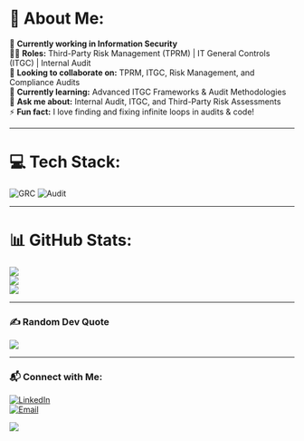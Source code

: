 # 💫 About Me:
🔭 **Currently working in Information Security**  
👨‍💻 **Roles:** Third-Party Risk Management (TPRM) | IT General Controls (ITGC) | Internal Audit  
👯 **Looking to collaborate on:** TPRM, ITGC, Risk Management, and Compliance Audits  
🌱 **Currently learning:** Advanced ITGC Frameworks & Audit Methodologies  
💬 **Ask me about:** Internal Audit, ITGC, and Third-Party Risk Assessments  
⚡ **Fun fact:** I love finding and fixing infinite loops in audits & code!  

---

# 💻 Tech Stack: 
![GRC](https://img.shields.io/badge/GRC-Compliance-green?style=for-the-badge) 
![Audit](https://img.shields.io/badge/Audit-Risk-red?style=for-the-badge)  

---

# 📊 GitHub Stats:
![](https://github-readme-stats.vercel.app/api?username=vamsi8500&theme=dark&hide_border=false&include_all_commits=false&count_private=false)  
![](https://github-readme-streak-stats.herokuapp.com/?user=vamsi8500&theme=dark&hide_border=false)  
![](https://github-readme-stats.vercel.app/api/top-langs/?username=vamsi8500&theme=dark&hide_border=false&include_all_commits=false&count_private=false&layout=compact)  

---

### ✍️ Random Dev Quote
![](https://quotes-github-readme.vercel.app/api?type=horizontal&theme=radical)  

---

### 📬 Connect with Me:
[![LinkedIn](https://img.shields.io/badge/LinkedIn-Profile-blue?style=for-the-badge&logo=linkedin)](https://www.linkedin.com/in/your-profile)  
[![Email](https://img.shields.io/badge/Email-Contact-red?style=for-the-badge&logo=gmail)](mailto:saikrishnavamsi@virtusa.com)  

[![](https://visitcount.itsvg.in/api?id=vamsi8500&icon=0&color=0)](https://visitcount.itsvg.in)  

<!-- Proudly created with GPRM ( https://gprm.itsvg.in ) -->
